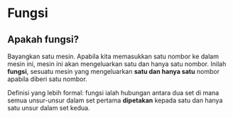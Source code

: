 # Fungsi

## Apakah fungsi?
Bayangkan satu mesin. Apabila kita memasukkan satu nombor ke dalam mesin ini, mesin ini akan mengeluarkan satu dan hanya satu nombor. Inilah **fungsi**, sesuatu mesin yang mengeluarkan **satu dan hanya satu** nombor apabila diberi satu nombor.   

Definisi yang lebih formal: fungsi ialah hubungan antara dua set di mana semua unsur-unsur dalam set pertama **dipetakan** kepada satu dan hanya satu unsur dalam set kedua.

